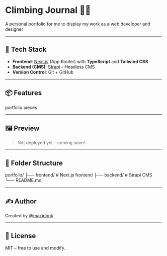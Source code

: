 # Climbing Journal 🧗‍♀️

A personal portfolio for me to display my work as a web developer and designer

---

## 🚀 Tech Stack

- **Frontend**: [Next.js](https://nextjs.org/) (App Router) with **TypeScript** and **Tailwind CSS**
- **Backend (CMS)**: [Strapi](https://strapi.io/) – Headless CMS
- **Version Control**: Git + GitHub

---

## 📦 Features

portfolio pieces

---

## 🖼 Preview

> Not deployed yet – coming soon!

---

## 📂 Folder Structure

portfolio/
├── frontend/ # Next.js frontend
├── backend/ # Strapi CMS
└── README.md


---

## ✍️ Author

Created by [@makidonk](https://github.com/makidonk)

---

## 📝 License

MIT – free to use and modify.
